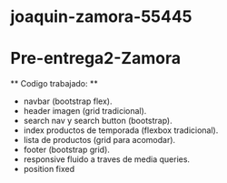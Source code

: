 # joaquin-zamora-55445
# Pre-entrega2-Zamora
** Codigo trabajado: **
- navbar (bootstrap flex).
- header imagen (grid tradicional).
- search nav y search button (bootstrap).
- index productos de temporada (flexbox tradicional).
- lista de productos (grid para acomodar).
- footer (bootstrap grid).
- responsive fluido a traves de media queries.
- position fixed 
